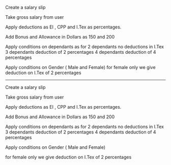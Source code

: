 Create a salary slip 

Take gross salary from user 

Apply deductions as EI , CPP and I.Tex as percentages.

Add Bonus and Allowance in Dollars as 150 and 200 

Apply conditions on dependants as for 
2 dependants no deductions in I.Tex 
3 dependants deduction of 2 percentages
4 dependants deduction of 4 percentages

Apply conditions on Gender ( Male and Female) for female only we give deduction on I.Tex of 2 percentages

-------------------------------------------

Create a salary slip 

Take gross salary from user 

Apply deductions as EI , CPP and I.Tex as percentages.

Add Bonus and Allowance in Dollars as 150 and 200 

Apply conditions on dependants as for 
2 dependants no deductions in I.Tex 
3 dependants deduction of 2 percentages
4 dependants deduction of 4 percentages

Apply conditions on Gender ( Male and Female)

for female only we give deduction on I.Tex of 2 percentages